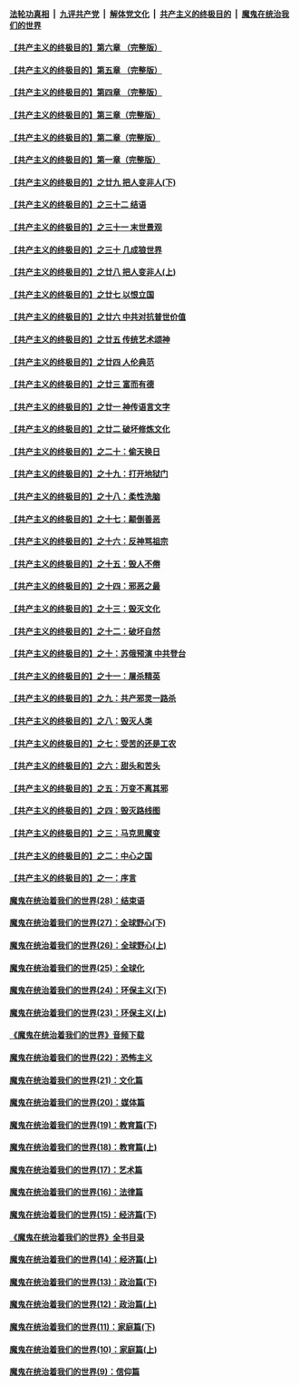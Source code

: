####  [法轮功真相](../../../../basic/blob/master/README.md?t=07012001) &nbsp;|&nbsp; [九评共产党](../../../../9ping.md/blob/master/README.md?t=07012001) &nbsp;|&nbsp; [解体党文化](../../../../jtdwh.md/blob/master/README.md?t=07012001)  &nbsp;|&nbsp; [共产主义的终极目的](../../../../gczydzjmd.md/blob/master/README.md?t=07012001) &nbsp;|&nbsp; [魔鬼在统治我们的世界](../../../../mgztzwmdsj.md/blob/master/README.md?t=07012001) 

#### [【共产主义的终极目的】第六章 （完整版）](../pages/nsc422/n11428913.md?t=07012001) 

#### [【共产主义的终极目的】第五章 （完整版）](../pages/nsc422/n11428912.md?t=07012001) 

#### [【共产主义的终极目的】第四章 （完整版）](../pages/nsc422/n11428907.md?t=07012001) 

#### [【共产主义的终极目的】第三章（完整版）](../pages/nsc422/n11428848.md?t=07012001) 

#### [【共产主义的终极目的】第二章（完整版）](../pages/nsc422/n11428831.md?t=07012001) 

#### [【共产主义的终极目的】第一章（完整版）](../pages/nsc422/n11417651.md?t=07012001) 

#### [【共产主义的终极目的】之廿九 把人变非人(下)](../pages/nsc422/n11344140.md?t=07012001) 

#### [【共产主义的终极目的】之三十二 结语](../pages/nsc422/n11360535.md?t=07012001) 

#### [【共产主义的终极目的】之三十一 末世景观](../pages/nsc422/n11351129.md?t=07012001) 

#### [【共产主义的终极目的】之三十 几成狼世界](../pages/nsc422/n11348280.md?t=07012001) 

#### [【共产主义的终极目的】之廿八 把人变非人(上)](../pages/nsc422/n11340492.md?t=07012001) 

#### [【共产主义的终极目的】之廿七 以恨立国](../pages/nsc422/n11336944.md?t=07012001) 

#### [【共产主义的终极目的】之廿六 中共对抗普世价值](../pages/nsc422/n11324785.md?t=07012001) 

#### [【共产主义的终极目的】之廿五 传统艺术颂神](../pages/nsc422/n11296396.md?t=07012001) 

#### [【共产主义的终极目的】之廿四 人伦典范](../pages/nsc422/n11296397.md?t=07012001) 

#### [【共产主义的终极目的】之廿三 富而有德](../pages/nsc422/n11283598.md?t=07012001) 

#### [【共产主义的终极目的】之廿一 神传语言文字](../pages/nsc422/n11263265.md?t=07012001) 

#### [【共产主义的终极目的】之廿二 破坏修炼文化](../pages/nsc422/n11245728.md?t=07012001) 

#### [【共产主义的终极目的】之二十：偷天换日](../pages/nsc422/n11238846.md?t=07012001) 

#### [【共产主义的终极目的】之十九：打开地狱门](../pages/nsc422/n11206376.md?t=07012001) 

#### [【共产主义的终极目的】之十八：柔性洗脑](../pages/nsc422/n11199994.md?t=07012001) 

#### [【共产主义的终极目的】之十七：颠倒善恶](../pages/nsc422/n11179782.md?t=07012001) 

#### [【共产主义的终极目的】之十六：反神骂祖宗](../pages/nsc422/n11166798.md?t=07012001) 

#### [【共产主义的终极目的】之十五：毁人不倦](../pages/nsc422/n11166792.md?t=07012001) 

#### [【共产主义的终极目的】之十四：邪恶之最](../pages/nsc422/n11150249.md?t=07012001) 

#### [【共产主义的终极目的】之十三：毁灭文化](../pages/nsc422/n11135227.md?t=07012001) 

#### [【共产主义的终极目的】之十二：破坏自然](../pages/nsc422/n11135214.md?t=07012001) 

#### [【共产主义的终极目的】之十：苏俄预演 中共登台](../pages/nsc422/n11118424.md?t=07012001) 

#### [【共产主义的终极目的】之十一：屠杀精英](../pages/nsc422/n11118442.md?t=07012001) 

#### [【共产主义的终极目的】之九：共产邪灵一路杀](../pages/nsc422/n11114139.md?t=07012001) 

#### [【共产主义的终极目的】之八：毁灭人类](../pages/nsc422/n11108503.md?t=07012001) 

#### [【共产主义的终极目的】之七：受苦的还是工农](../pages/nsc422/n11101809.md?t=07012001) 

#### [【共产主义的终极目的】之六：甜头和苦头](../pages/nsc422/n11096971.md?t=07012001) 

#### [【共产主义的终极目的】之五：万变不离其邪](../pages/nsc422/n11091285.md?t=07012001) 

#### [【共产主义的终极目的】之四：毁灭路线图](../pages/nsc422/n11086284.md?t=07012001) 

#### [【共产主义的终极目的】之三：马克思魔变](../pages/nsc422/n11061941.md?t=07012001) 

#### [【共产主义的终极目的】之二：中心之国](../pages/nsc422/n11047728.md?t=07012001) 

#### [【共产主义的终极目的】之一：序言](../pages/nsc422/n11086077.md?t=07012001) 

#### [魔鬼在统治着我们的世界(28)：结束语](../pages/nsc422/n10936246.md?t=07012001) 

#### [魔鬼在统治着我们的世界(27)：全球野心(下)](../pages/nsc422/n10928319.md?t=07012001) 

#### [魔鬼在统治着我们的世界(26)：全球野心(上)](../pages/nsc422/n10900318.md?t=07012001) 

#### [魔鬼在统治着我们的世界(25)：全球化](../pages/nsc422/n10788205.md?t=07012001) 

#### [魔鬼在统治着我们的世界(24)：环保主义(下)](../pages/nsc422/n10695307.md?t=07012001) 

#### [魔鬼在统治着我们的世界(23)：环保主义(上)](../pages/nsc422/n10688613.md?t=07012001) 

#### [《魔鬼在统治着我们的世界》音频下载](../pages/nsc422/n10635553.md?t=07012001) 

#### [魔鬼在统治着我们的世界(22)：恐怖主义](../pages/nsc422/n10614727.md?t=07012001) 

#### [魔鬼在统治着我们的世界(21)：文化篇](../pages/nsc422/n10597706.md?t=07012001) 

#### [魔鬼在统治着我们的世界(20)：媒体篇](../pages/nsc422/n10586579.md?t=07012001) 

#### [魔鬼在统治着我们的世界(19)：教育篇(下)](../pages/nsc422/n10564808.md?t=07012001) 

#### [魔鬼在统治着我们的世界(18)：教育篇(上)](../pages/nsc422/n10526970.md?t=07012001) 

#### [魔鬼在统治着我们的世界(17)：艺术篇](../pages/nsc422/n10499093.md?t=07012001) 

#### [魔鬼在统治着我们的世界(16)：法律篇](../pages/nsc422/n10485969.md?t=07012001) 

#### [魔鬼在统治着我们的世界(15)：经济篇(下)](../pages/nsc422/n10469975.md?t=07012001) 

#### [《魔鬼在统治着我们的世界》全书目录](../pages/nsc422/n10464261.md?t=07012001) 

#### [魔鬼在统治着我们的世界(14)：经济篇(上)](../pages/nsc422/n10457370.md?t=07012001) 

#### [魔鬼在统治着我们的世界(13)：政治篇(下)](../pages/nsc422/n10448270.md?t=07012001) 

#### [魔鬼在统治着我们的世界(12)：政治篇(上)](../pages/nsc422/n10444576.md?t=07012001) 

#### [魔鬼在统治着我们的世界(11)：家庭篇(下)](../pages/nsc422/n10440961.md?t=07012001) 

#### [魔鬼在统治着我们的世界(10)：家庭篇(上)](../pages/nsc422/n10435448.md?t=07012001) 

#### [魔鬼在统治着我们的世界(9)：信仰篇](../pages/nsc422/n10432159.md?t=07012001) 

